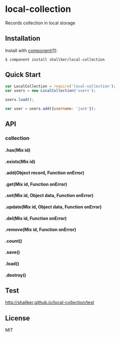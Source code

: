 
# local-collection

  Records collection in local storage


## Installation

  Install with [component(1)](http://component.io):

    $ component install shallker/local-collection

## Quick Start
```javascript
var LocalCollection = require('local-collection');
var users = new LocalCollection('users');

users.load();

var user = users.add({username: 'jack'});
```

## API
### collection
#### .has(Mix id)
#### .exists(Mix id)
#### .add(Object record, Function onError)
#### .get(Mix id, Function onError)
#### .set(Mix id, Object data, Function onError)
#### .update(Mix id, Object data, Function onError)
#### .del(Mix id, Function onError)
#### .remove(Mix id, Function onError)
#### .count()
#### .save()
#### .load()
#### .destroy()


## Test
  http://shallker.github.io/local-collection/test   


## License

  MIT

